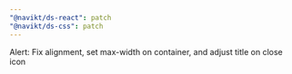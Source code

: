 ```yaml
---
"@navikt/ds-react": patch
"@navikt/ds-css": patch
---
```


Alert: Fix alignment, set max-width on container, and adjust title on close icon
